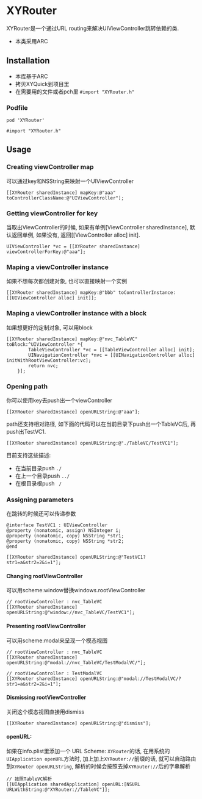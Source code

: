 # XYRouter
XYRouter是一个通过URL routing来解决UIViewController跳转依赖的类.
* 本类采用ARC

## Installation
* 本库基于ARC
* 拷贝XYQuick到项目里
* 在需要用的文件或者pch里 `#import "XYRouter.h"`

### Podfile

```
pod 'XYRouter'

#import "XYRouter.h"
```

## Usage
### Creating viewController map
可以通过key和NSString来映射一个UIViewController

```
[[XYRouter sharedInstance] mapKey:@"aaa" toControllerClassName:@"UIViewController"];
```
### Getting viewController for key
当取出ViewController的时候, 如果有单例[ViewController sharedInstance], 默认返回单例, 如果没有, 返回[[ViewController alloc] init].

```
UIViewController *vc = [[XYRouter sharedInstance] viewControllerForKey:@"aaa"];
```

### Maping a viewController instance
如果不想每次都创建对象, 也可以直接映射一个实例

```
[[XYRouter sharedInstance] mapKey:@"bbb" toControllerInstance:[[UIViewController alloc] init]];
```

### Maping a viewController instance with a block
如果想更好的定制对象, 可以用block

```
[[XYRouter sharedInstance] mapKey:@"nvc_TableVC" toBlock:^UIViewController *{
        TableViewController *vc = [[TableViewController alloc] init];
        UINavigationController *nvc = [[UINavigationController alloc] initWithRootViewController:vc];
        return nvc;
    }];
```

### Opening path
你可以使用key去push出一个viewController

```
[[XYRouter sharedInstance] openURLString:@"aaa"];
```
path还支持相对路径, 如下面的代码可以在当前目录下push出一个TableVC后, 再push出TestVC1.

```
[[XYRouter sharedInstance] openURLString:@"./TableVC/TestVC1"];

```

目前支持这些描述:

* 在当前目录push  `./`
* 在上一个目录push `../`
*  在根目录根push ` /`

### Assigning parameters
在跳转的时候还可以传递参数

```
@interface TestVC1 : UIViewController
@property (nonatomic, assign) NSInteger i;
@property (nonatomic, copy) NSString *str1;
@property (nonatomic, copy) NSString *str2;
@end

[[XYRouter sharedInstance] openURLString:@"TestVC1?str1=a&str2=2&i=1"];
```

#### Changing rootViewController
可以用scheme:window替换windows.rootViewController

```
// rootViewController : nvc_TableVC
[[XYRouter sharedInstance] openURLString:@"window://nvc_TableVC/TestVC1"];
```

#### Presenting rootViewController
可以用scheme:modal来呈现一个模态视图

```
// rootViewController : nvc_TableVC
[[XYRouter sharedInstance] openURLString:@"modal://nvc_TableVC/TestModalVC/"];

// rootViewController : TestModalVC
[[XYRouter sharedInstance] openURLString:@"modal://TestModalVC/?str1=a&str2=2&i=1"];
```

#### Dismissing rootViewController
关闭这个模态视图直接用dismiss

```
[[XYRouter sharedInstance] openURLString:@"dismiss"];
```

#### openURL:
如果在info.plist里添加一个 URL Scheme: `XYRouter`的话,
在用系统的`UIApplication openURL`方法时, 加上加上`XYRouter://`前缀的话, 就可以自动路由到`XYRouter openURLString`, 解析的时候会按照去掉`XYRouter://`后的字串解析

```
// 按照TableVC解析
[[UIApplication sharedApplication] openURL:[NSURL URLWithString:@"XYRouter://TableVC"]];
```

